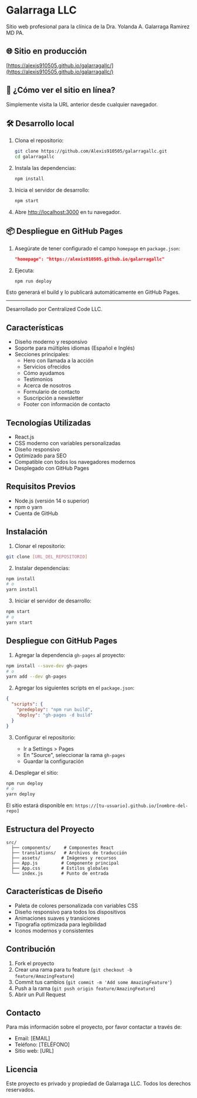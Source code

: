# Galarraga LLC

Sitio web profesional para la clínica de la Dra. Yolanda A. Galarraga Ramirez MD PA.

## 🌐 Sitio en producción

[https://alexis910505.github.io/galarragallc/](https://alexis910505.github.io/galarragallc/)

## 🚀 ¿Cómo ver el sitio en línea?

Simplemente visita la URL anterior desde cualquier navegador.

## 🛠️ Desarrollo local

1. Clona el repositorio:
   ```bash
   git clone https://github.com/Alexis910505/galarragallc.git
   cd galarragallc
   ```
2. Instala las dependencias:
   ```bash
   npm install
   ```
3. Inicia el servidor de desarrollo:
   ```bash
   npm start
   ```
4. Abre [http://localhost:3000](http://localhost:3000) en tu navegador.

## 📦 Despliegue en GitHub Pages

1. Asegúrate de tener configurado el campo `homepage` en `package.json`:
   ```json
   "homepage": "https://alexis910505.github.io/galarragallc"
   ```
2. Ejecuta:
   ```bash
   npm run deploy
   ```

Esto generará el build y lo publicará automáticamente en GitHub Pages.

---

Desarrollado por Centralized Code LLC.

## Características

- Diseño moderno y responsivo
- Soporte para múltiples idiomas (Español e Inglés)
- Secciones principales:
  - Hero con llamada a la acción
  - Servicios ofrecidos
  - Cómo ayudamos
  - Testimonios
  - Acerca de nosotros
  - Formulario de contacto
  - Suscripción a newsletter
  - Footer con información de contacto

## Tecnologías Utilizadas

- React.js
- CSS moderno con variables personalizadas
- Diseño responsivo
- Optimizado para SEO
- Compatible con todos los navegadores modernos
- Desplegado con GitHub Pages

## Requisitos Previos

- Node.js (versión 14 o superior)
- npm o yarn
- Cuenta de GitHub

## Instalación

1. Clonar el repositorio:
```bash
git clone [URL_DEL_REPOSITORIO]
```

2. Instalar dependencias:
```bash
npm install
# o
yarn install
```

3. Iniciar el servidor de desarrollo:
```bash
npm start
# o
yarn start
```

## Despliegue con GitHub Pages

1. Agregar la dependencia `gh-pages` al proyecto:
```bash
npm install --save-dev gh-pages
# o
yarn add --dev gh-pages
```

2. Agregar los siguientes scripts en el `package.json`:
```json
{
  "scripts": {
    "predeploy": "npm run build",
    "deploy": "gh-pages -d build"
  }
}
```

3. Configurar el repositorio:
   - Ir a Settings > Pages
   - En "Source", seleccionar la rama `gh-pages`
   - Guardar la configuración

4. Desplegar el sitio:
```bash
npm run deploy
# o
yarn deploy
```

El sitio estará disponible en: `https://[tu-usuario].github.io/[nombre-del-repo]`

## Estructura del Proyecto

```
src/
  ├── components/     # Componentes React
  ├── translations/   # Archivos de traducción
  ├── assets/        # Imágenes y recursos
  ├── App.js         # Componente principal
  ├── App.css        # Estilos globales
  └── index.js       # Punto de entrada
```

## Características de Diseño

- Paleta de colores personalizada con variables CSS
- Diseño responsivo para todos los dispositivos
- Animaciones suaves y transiciones
- Tipografía optimizada para legibilidad
- Iconos modernos y consistentes

## Contribución

1. Fork el proyecto
2. Crear una rama para tu feature (`git checkout -b feature/AmazingFeature`)
3. Commit tus cambios (`git commit -m 'Add some AmazingFeature'`)
4. Push a la rama (`git push origin feature/AmazingFeature`)
5. Abrir un Pull Request

## Contacto

Para más información sobre el proyecto, por favor contactar a través de:
- Email: [EMAIL]
- Teléfono: [TELÉFONO]
- Sitio web: [URL]

## Licencia

Este proyecto es privado y propiedad de Galarraga LLC. Todos los derechos reservados.
